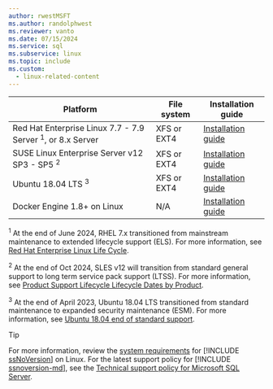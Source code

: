 ```yaml
---
author: rwestMSFT
ms.author: randolphwest
ms.reviewer: vanto
ms.date: 07/15/2024
ms.service: sql
ms.subservice: linux
ms.topic: include
ms.custom:
  - linux-related-content
---
```

| Platform | File system | Installation guide |
| --- | --- | --- |
| Red Hat Enterprise Linux 7.7 - 7.9 Server <sup>1</sup>, or 8.x Server | XFS or EXT4 | [Installation guide](../quickstart-install-connect-red-hat.md) |
| SUSE Linux Enterprise Server v12 SP3 - SP5 <sup>2</sup> | XFS or EXT4 | [Installation guide](../quickstart-install-connect-suse.md) |
| Ubuntu 18.04 LTS <sup>3</sup> | XFS or EXT4 | [Installation guide](../quickstart-install-connect-ubuntu.md) |
| Docker Engine 1.8+ on Linux | N/A | [Installation guide](../quickstart-install-connect-docker.md) |

<sup>1</sup> At the end of June 2024, RHEL 7.x transitioned from mainstream maintenance to extended lifecycle support (ELS). For more information, see [Red Hat Enterprise Linux Life Cycle](https://access.redhat.com/support/policy/updates/errata/).

<sup>2</sup> At the end of Oct 2024, SLES v12 will transition from standard general support to long term service pack support (LTSS). For more information, see [Product Support Lifecycle Lifecycle Dates by Product](https://www.suse.com/lifecycle#suse-linux-enterprise-server-12).

<sup>3</sup> At the end of April 2023, Ubuntu 18.04 LTS transitioned from standard maintenance to expanded security maintenance (ESM). For more information, see [Ubuntu 18.04 end of standard support](https://ubuntu.com/blog/18-04-end-of-standard-support).

> [!TIP]  
> For more information, review the [system requirements](../sql-server-linux-setup.md#system) for [!INCLUDE [ssNoVersion](../../includes/ssnoversion-md.md)] on Linux. For the latest support policy for [!INCLUDE [ssnoversion-md](../../includes/ssnoversion-md.md)], see the [Technical support policy for Microsoft SQL Server](/troubleshoot/sql/general/support-policy-sql-server).
